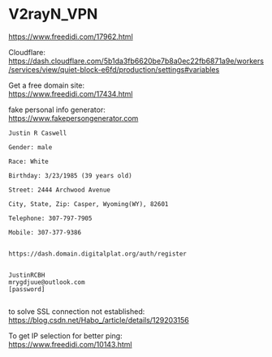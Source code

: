 # V2rayN_VPN

https://www.freedidi.com/17962.html

Cloudflare: <br>
https://dash.cloudflare.com/5b1da3fb6620be7b8a0ec22fb6871a9e/workers/services/view/quiet-block-e6fd/production/settings#variables

Get a free domain site: <br>
https://www.freedidi.com/17434.html

fake personal info generator: <br>
https://www.fakepersongenerator.com
```
Justin R Caswell

Gender: male

Race: White

Birthday: 3/23/1985 (39 years old)

Street: 2444 Archwood Avenue

City, State, Zip: Casper, Wyoming(WY), 82601

Telephone: 307-797-7905

Mobile: 307-377-9386


https://dash.domain.digitalplat.org/auth/register


JustinRCBH
mrygdjuue@outlook.com
[password]


```

to solve SSL connection not established: <br>
https://blog.csdn.net/Habo_/article/details/129203156


To get IP selection for better ping: <br>
https://www.freedidi.com/10143.html
